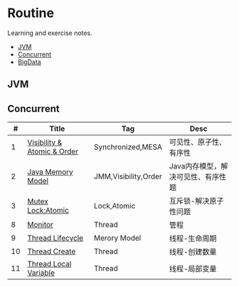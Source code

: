 # Routine
Learning and exercise notes.

- [JVM](#JVM)
- [Concurrent](#Concurrent)
- [BigData](#BigData)

## JVM

## Concurrent

| #   | Title                            | Tag                  | Desc                               |
| --- | -------------------------------- | -------------------- | ---------------------------------- |
| 1   | [Visibility & Atomic & Order][1] | Synchronized,MESA    | 可见性、原子性、有序性             |
| 2   | [Java Memory Model][2]           | JMM,Visibility,Order | Java内存模型，解决可见性、有序性题 |
| 3   | [Mutex Lock:Atomic][3]           | Lock,Atomic          | 互斥锁-解决原子性问题              |
| 8   | [Monitor][8]                     | Thread               | 管程                               |
| 9   | [Thread Lifecycle][9]            | Merory Model         | 线程-生命周期                      |
| 10  | [Thread Create][10]              | Thread               | 线程-创建数量                      |
| 11  | [Thread Local Variable][11]      | Thread               | 线程-局部变量                      |

[1]: https://github.com/mantoudev/routine/tree/master/concurrent/01-visibility%20%26%20atomic%20%26%20order
[2]: https://github.com/mantoudev/routine/tree/master/concurrent/02-Java%20Meroy%20Model
[3]: https://github.com/mantoudev/routine/tree/master/concurrent/03-Mutex%20Lock:Atomic
[8]: https://github.com/mantoudev/routine/tree/master/concurrent/monitor
[9]: https://github.com/mantoudev/routine/tree/master/concurrent/thread-lifecycle
[10]: https://github.com/mantoudev/routine/tree/master/concurrent/thread-create
[11]: https://github.com/mantoudev/routine/tree/master/concurrent/thread-localVariable
